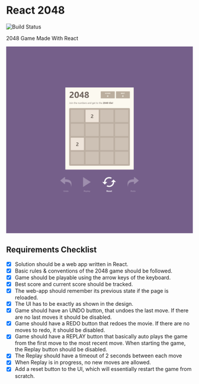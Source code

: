 # React 2048

![Build Status](https://github.com/ctrleffive/react-2048/workflows/Github%20Deploy/badge.svg)

2048 Game Made With React

![Screenshot](screenshot.png)

## Requirements Checklist
- [x] Solution should be a web app written in React.
- [x] Basic rules & conventions of the 2048 game should be followed.
- [x] Game should be playable using the arrow keys of the keyboard.
- [x] Best score and current score should be tracked.
- [x] The web-app should remember its previous state if the page is reloaded.
- [x] The UI has to be exactly as shown in the design.
- [x] Game should have an UNDO button, that undoes the last move. If there are no last moves it should be disabled.
- [x] Game should have a REDO button that redoes the movie. If there are no moves to redo, it should be disabled.
- [x] Game should have a REPLAY button that basically auto plays the game from the first move to the most recent move. When starting the game, the Replay button should be disabled.
- [x] The Replay should have a timeout of 2 seconds between each move
- [x] When Replay is in progress, no new moves are allowed.
- [x] Add a reset button to the UI, which will essentially restart the game from scratch.

